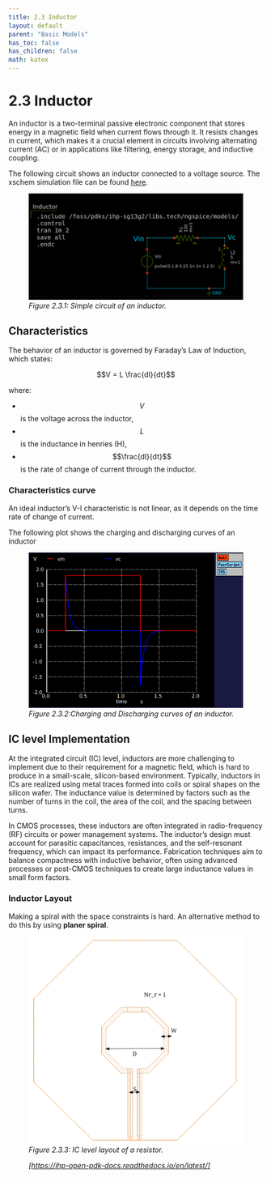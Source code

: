 ```yaml
---
title: 2.3 Inductor
layout: default
parent: "Basic Models"
has_toc: false
has_children: false
math: katex
---
```


# 2.3 Inductor

An inductor is a two-terminal passive electronic component that stores energy in a magnetic field when current flows through it. It resists changes in current, which makes it a crucial element in circuits involving alternating current (AC) or in applications like filtering, energy storage, and inductive coupling.

The following circuit shows an inductor connected to a voltage source. The xschem simulation file can be found [here](./simulation_files/xschem/03_Inductor.sch).
<figure>
  <img src="./images/basic_models/sch_inductor_xschem.png" alt="Inductor V-I curve" width="500">
  <figcaption><em>Figure 2.3.1: Simple circuit of an inductor.</em></figcaption>
</figure>

## Characteristics
The behavior of an inductor is governed by Faraday’s Law of Induction, which states:

$$V = L \frac{dI}{dt}$$

where:

- $$V$$ is the voltage across the inductor,
- $$L$$ is the inductance in henries (H),
- $$\frac{dI}{dt}$$ is the rate of change of current through the inductor.

### Characteristics curve
An ideal inductor’s V-I characteristic is not linear, as it depends on the time rate of change of current. 

The following plot shows the charging and discharging curves of an inductor

<figure>
  <img src="./images/basic_models/plot_inductor_charge_discharge.png" alt="Inductor V-I curve" width="500">
  <figcaption><em>Figure 2.3.2:Charging and Discharging curves of an inductor.</em></figcaption>
</figure>

## IC level Implementation
At the integrated circuit (IC) level, inductors are more challenging to implement due to their requirement for a magnetic field, which is hard to produce in a small-scale, silicon-based environment. Typically, inductors in ICs are realized using metal traces formed into coils or spiral shapes on the silicon wafer. The inductance value is determined by factors such as the number of turns in the coil, the area of the coil, and the spacing between turns.

In CMOS processes, these inductors are often integrated in radio-frequency (RF) circuits or power management systems. The inductor’s design must account for parasitic capacitances, resistances, and the self-resonant frequency, which can impact its performance. Fabrication techniques aim to balance compactness with inductive behavior, often using advanced processes or post-CMOS techniques to create large inductance values in small form factors.

### Inductor Layout

Making a spiral with the space constraints is hard. An alternative method to do this by using **planer spiral**. 

<figure>
  <img src="./images/basic_models/inductor_layout.png" alt="Resistor V-I curve" width="500">
  <figcaption><em>Figure 2.3.3: IC level layout of a resistor.
  
  [https://ihp-open-pdk-docs.readthedocs.io/en/latest/]</em></figcaption>
</figure>